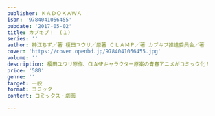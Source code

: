 ```yaml
---
publisher: ＫＡＤＯＫＡＷＡ
isbn: '9784041056455'
pubdate: '2017-05-02'
title: カブキブ！　(１)
series: ''
author: 神江ちず／著 榎田ユウリ／原著 ＣＬＡＭＰ／著 カブキブ推進委員会／著
cover: 'https://cover.openbd.jp/9784041056455.jpg'
volume: ''
description: 榎田ユウリ原作、CLAMPキャラクター原案の青春アニメがコミック化！
price: '580'
genre: ''
target: 一般
format: コミック
content: コミックス・劇画

---
```

